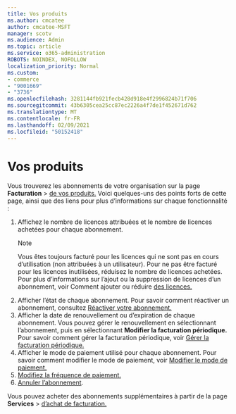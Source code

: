 ```yaml
---
title: Vos produits
ms.author: cmcatee
author: cmcatee-MSFT
manager: scotv
ms.audience: Admin
ms.topic: article
ms.service: o365-administration
ROBOTS: NOINDEX, NOFOLLOW
localization_priority: Normal
ms.custom:
- commerce
- "9001669"
- "3736"
ms.openlocfilehash: 3281144fb921fecb428d918e4f2996824b71f706
ms.sourcegitcommit: 43b6305cea25cc87ec2226a4f7de1f452671d762
ms.translationtype: MT
ms.contentlocale: fr-FR
ms.lasthandoff: 02/09/2021
ms.locfileid: "50152418"
---
```

# <a name="your-products"></a>Vos produits

Vous trouverez les abonnements de votre organisation sur la page **Facturation**  >  [de vos produits.](https://go.microsoft.com/fwlink/p/?linkid=842054) Voici quelques-uns des points forts de cette page, ainsi que des liens pour plus d’informations sur chaque fonctionnalité :

1. Affichez le nombre de licences attribuées et le nombre de licences achetées pour chaque abonnement.
    > [!NOTE]
    > Vous êtes toujours facturé pour les licences qui ne sont pas en cours d’utilisation (non attribuées à un utilisateur). Pour ne pas être facturé pour les licences inutilisées, réduisez le nombre de licences achetées. Pour plus d’informations sur l’ajout ou la suppression de licences d’un abonnement, voir Comment ajouter ou réduire [des licences.](https://docs.microsoft.com/alchemyinsights/how-to-add-or-reduce-licenses)
2. Afficher l’état de chaque abonnement. Pour savoir comment réactiver un abonnement, consultez [Réactiver votre abonnement.](reactivate-your-subscription.md)
3. Afficher la date de renouvellement ou d’expiration de chaque abonnement. Vous pouvez gérer le renouvellement en sélectionnant l’abonnement, puis en sélectionnant **Modifier la facturation périodique.** Pour savoir comment gérer la facturation périodique, voir [Gérer la facturation périodique.](manage-auto-renewal.md)
4. Afficher le mode de paiement utilisé pour chaque abonnement. Pour savoir comment modifier le mode de paiement, voir [Modifier le mode de paiement.](change-payment-method.md)
5. [Modifiez la fréquence de paiement.](change-how-often-you-pay.md)
6. [Annuler l’abonnement](https://go.microsoft.com/fwlink/?linkid=2119113).

Vous pouvez acheter des abonnements supplémentaires à partir de la page **Services**  >  [d’achat de facturation.](https://go.microsoft.com/fwlink/p/?linkid=868433)